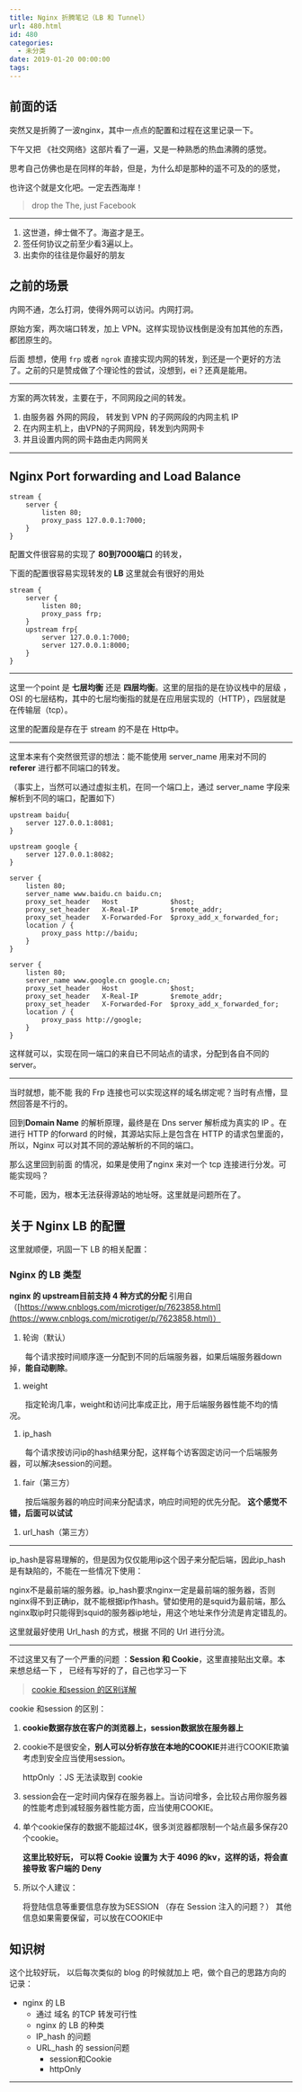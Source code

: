 ```yaml
---
title: Nginx 折腾笔记（LB 和 Tunnel）
url: 480.html
id: 480
categories:
  - 未分类
date: 2019-01-20 00:00:00
tags:
---
```


前面的话
----

突然又是折腾了一波nginx，其中一点点的配置和过程在这里记录一下。

下午又把 《社交网络》这部片看了一遍，又是一种熟悉的热血沸腾的感觉。

思考自己仿佛也是在同样的年龄，但是，为什么却是那种的遥不可及的的感觉，

也许这个就是文化吧。一定去西海岸！

> drop the The, just Facebook

* * *

1.  这世道，绅士做不了。海盗才是王。
2.  签任何协议之前至少看3遍以上。
3.  出卖你的往往是你最好的朋友

之前的场景
-----

内网不通，怎么打洞，使得外网可以访问。内网打洞。

原始方案，两次端口转发，加上 VPN。这样实现协议栈倒是没有加其他的东西，都团原生的。

后面 想想，使用 `frp` 或者 `ngrok` 直接实现内网的转发，到还是一个更好的方法了。之前的只是赞成做了个理论性的尝试，没想到，ei？还真是能用。

* * *

方案的两次转发，主要在于，不同网段之间的转发。

1.  由服务器 外网的网段， 转发到 VPN 的子网网段的内网主机 IP
2.  在内网主机上，由VPN的子网网段，转发到内网网卡
3.  并且设置内网的网卡路由走内网网关

* * *

Nginx Port forwarding and Load Balance
--------------------------------------

    stream {
        server {
            listen 80;
            proxy_pass 127.0.0.1:7000;
        }
    }

配置文件很容易的实现了 **80到7000端口** 的转发，

下面的配置很容易实现转发的 **LB** 这里就会有很好的用处

    stream {
        server {
            listen 80;
            proxy_pass frp;
        }
        upstream frp{
            server 127.0.0.1:7000;
            server 127.0.0.1:8000;
        }
    }

* * *

这里一个point 是 **七层均衡** 还是 **四层均衡**。这里的层指的是在协议栈中的层级 ，OSI 的七层结构，其中的七层均衡指的就是在应用层实现的（HTTP），四层就是在传输层（tcp）。

这里的配置段是存在于 stream 的不是在 Http中。

* * *

这里本来有个突然很荒谬的想法：能不能使用 server_name 用来对不同的 **referer** 进行都不同端口的转发。

（事实上，当然可以通过虚拟主机，在同一个端口上，通过 server_name 字段来解析到不同的端口，配置如下）

    upstream baidu{ 
        server 127.0.0.1:8081; 
    } 
    
    upstream google { 
        server 127.0.0.1:8082; 
    } 
    
    server { 
        listen 80; 
        server_name www.baidu.cn baidu.cn;
        proxy_set_header   Host             $host;
        proxy_set_header   X-Real-IP        $remote_addr;
        proxy_set_header   X-Forwarded-For  $proxy_add_x_forwarded_for;
        location / { 
            proxy_pass http://baidu; 
        } 
    } 
    
    server { 
        listen 80; 
        server_name www.google.cn google.cn;
        proxy_set_header   Host             $host;
        proxy_set_header   X-Real-IP        $remote_addr;
        proxy_set_header   X-Forwarded-For  $proxy_add_x_forwarded_for;
        location / {
            proxy_pass http://google; 
        } 
    } 

这样就可以，实现在同一端口的来自已不同站点的请求，分配到各自不同的 server。

* * *

当时就想，能不能 我的 Frp 连接也可以实现这样的域名绑定呢？当时有点懵，显然回答是不行的。

回到**Domain Name** 的解析原理，最终是在 Dns server 解析成为真实的 IP 。在进行 HTTP 的forward 的时候，其源站实际上是包含在 HTTP 的请求包里面的，所以，Nginx 可以对其不同的源站解析的不同的端口。

那么这里回到前面 的情况，如果是使用了nginx 来对一个 tcp 连接进行分发。可能实现吗？

不可能，因为，根本无法获得源站的地址呀。这里就是问题所在了。

关于 Nginx LB 的配置
---------------

这里就顺便，巩固一下 LB 的相关配置：

### Nginx 的 LB 类型

**nginx 的 upstream目前支持 4 种方式的分配** 引用自（[https://www.cnblogs.com/microtiger/p/7623858.html](https://www.cnblogs.com/microtiger/p/7623858.html)）

1.  轮询（默认）

　　每个请求按时间顺序逐一分配到不同的后端服务器，如果后端服务器down掉，**能自动剔除**。

1.  weight

　　指定轮询几率，weight和访问比率成正比，用于后端服务器性能不均的情况。

1.  ip_hash

　　每个请求按访问ip的hash结果分配，这样每个访客固定访问一个后端服务器，可以解决session的问题。

1.  fair（第三方）

　　按后端服务器的响应时间来分配请求，响应时间短的优先分配。 **这个感觉不错，后面可以试试**

1.  url_hash（第三方）

* * *

ip\_hash是容易理解的，但是因为仅仅能用ip这个因子来分配后端，因此ip\_hash是有缺陷的，不能在一些情况下使用：

nginx不是最前端的服务器。ip_hash要求nginx一定是最前端的服务器，否则nginx得不到正确ip，就不能根据ip作hash。譬如使用的是squid为最前端，那么nginx取ip时只能得到squid的服务器ip地址，用这个地址来作分流是肯定错乱的。

这里就最好使用 Url_hash 的方式，根据 不同的 Url 进行分流。

* * *

不过这里又有了一个严重的问题 ：**Session 和 Cookie**，这里直接贴出文章。本来想总结一下 ， 已经有写好的了，自己也学习一下

> [cookie 和session 的区别详解](https://www.cnblogs.com/shiyangxt/articles/1305506.html)

cookie 和session 的区别：

1.  **cookie数据存放在客户的浏览器上，session数据放在服务器上**
    
2.  cookie不是很安全，**别人可以分析存放在本地的COOKIE**并进行COOKIE欺骗考虑到安全应当使用session。
    
    httpOnly ：JS 无法读取到 cookie
    
3.  session会在一定时间内保存在服务器上。当访问增多，会比较占用你服务器的性能考虑到减轻服务器性能方面，应当使用COOKIE。
    
4.  单个cookie保存的数据不能超过4K，很多浏览器都限制一个站点最多保存20个cookie。
    
    **这里比较好玩， 可以将 Cookie 设置为 大于 4096 的kv，这样的话，将会直接导致 客户端的 Deny**
    
5.  所以个人建议：
    
    将登陆信息等重要信息存放为SESSION （存在 Session 注入的问题？） 其他信息如果需要保留，可以放在COOKIE中
    

知识树
---

这个比较好玩， 以后每次类似的 blog 的时候就加上 吧，做个自己的思路方向的记录：

*   nginx 的 LB
    *   通过 域名 的TCP 转发可行性
    *   nginx 的 LB 的种类
    *   IP_hash 的问题
    *   URL_hash 的 session问题
        *   session和Cookie
        *   httpOnly

* * *